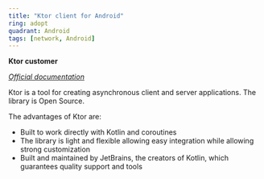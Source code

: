 ```yaml
---
title: "Ktor client for Android"
ring: adopt
quadrant: Android
tags: [network, Android]
---
```


<p><b>Ktor customer</b></p>
<em><a href="https://ktor.io/">Official documentation</a></em>
<p> Ktor is a tool for creating asynchronous client and server applications.
The library is Open Source.
</p>
<p> </p>
The advantages of Ktor are:
<ul>
     <li>Built to work directly with Kotlin and coroutines</li>
     <li>The library is light and flexible allowing easy integration while allowing strong customization</li>
     <li>Built and maintained by JetBrains, the creators of Kotlin, which guarantees quality support and tools </li>
</ul>
